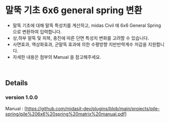 # 말뚝 기초 6x6 general spring 변환
- 말뚝 기초에 대해 말뚝 특성치를 계산하고, midas Civil 에 6x6 General Spring 으로 변환하여 입력합니다.
- 상,하부 말뚝 및 피복, 충진에 따른 단면 특성치 변화를 고려할 수 있습니다.
- 사면효과, 액상화효과, 군말뚝 효과에 의한 수평방향 지반반력계수 저감을 지원합니다.
- 자세한 내용은 첨부의 Manual 을 참고해주세요.
<br />

## Details
### version 1.0.0

Manual : [https://github.com/midasit-dev/plugins/blob/main/projects/pile-spring/pile%206x6%20spring%20matrix%20manual.pdf]
